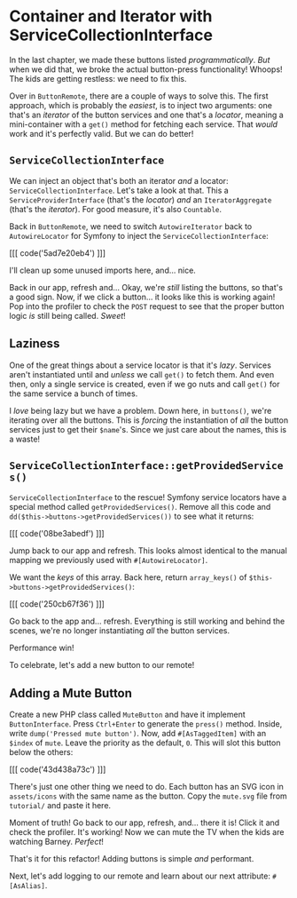 # Container and Iterator with ServiceCollectionInterface

In the last chapter, we made these buttons listed *programmatically*.
*But* when we did that, we broke the actual button-press functionality! Whoops!
The kids are getting restless: we need to fix this.

Over in `ButtonRemote`, there are a couple of ways to solve this. The
first approach, which is probably the *easiest*, is to inject two arguments:
one that's an *iterator* of the button services and one that's a
*locator*, meaning a mini-container with a `get()` method for fetching each
service. That *would* work and it's perfectly valid. But we can do better!

## `ServiceCollectionInterface`

We can inject an object that's both an iterator *and* a locator:
`ServiceCollectionInterface`. Let's take a look at that. This
a `ServiceProviderInterface` (that's the *locator*) *and* an `IteratorAggregate`
(that's the *iterator*). For good measure, it's also `Countable`.

Back in `ButtonRemote`, we need to switch `AutowireIterator` back to
`AutowireLocator` for Symfony to inject the `ServiceCollectionInterface`:

[[[ code('5ad7e20eb4') ]]]

I'll clean up some unused imports here, and... nice.

Back in our app, refresh and... Okay, we're *still* listing the buttons, so
that's a good sign. Now, if we click a button... it looks like this is working
again! Pop into the profiler to check the `POST` request to see that the proper button
logic *is* still being called. *Sweet*!

## Laziness

One of the great things about a service locator is that it's *lazy*. Services aren't
instantiated until and *unless* we call `get()` to fetch them. And even then,
only a single service is created, even if we go nuts and call `get()` for the
same service a bunch of times.

I *love* being lazy but we have a problem. Down here, in `buttons()`, we're
iterating over all the buttons. This is *forcing* the instantiation of *all*
the button services just to get their `$name`'s. Since we just care about the
names, this is a waste!

## `ServiceCollectionInterface::getProvidedServices()`

`ServiceCollectionInterface` to the rescue! Symfony service locators have
a special method called `getProvidedServices()`. Remove all this code and
`dd($this->buttons->getProvidedServices())` to see what it returns:

[[[ code('08be3abedf') ]]]

Jump back to our app and refresh. This looks almost identical to the manual
mapping we previously used with `#[AutowireLocator]`.

We want the *keys* of this array. Back here, return `array_keys()` of
`$this->buttons->getProvidedServices()`:

[[[ code('250cb67f36') ]]]

Go back to the app and... refresh. Everything is still working and
behind the scenes, we're no longer instantiating *all* the button services.

Performance win!

To celebrate, let's add a new button to our remote!

## Adding a Mute Button

Create a new PHP class called `MuteButton` and have it implement
`ButtonInterface`. Press `Ctrl+Enter` to generate the `press()` method. Inside,
write `dump('Pressed mute button')`. Now, add `#[AsTaggedItem]` with an `$index`
of `mute`. Leave the priority as the default, `0`. This will slot this button
below the others:

[[[ code('43d438a73c') ]]]

There's just one other thing we need to do. Each button has an SVG icon in
`assets/icons` with the same name as the button. Copy the `mute.svg` file from
`tutorial/` and paste it here.

Moment of truth! Go back to our app, refresh, and... there it is! Click it
and check the profiler. It's working! Now we can mute the TV when the
kids are watching Barney. *Perfect*!

That's it for this refactor! Adding buttons is simple *and* performant.

Next, let's add logging to our remote and learn about our next attribute:
`#[AsAlias]`.
